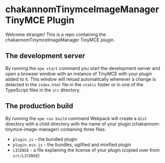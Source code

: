 # chakannomTinymceImageManager TinyMCE Plugin

Welcome stranger! This is a repo containing the chakannomTinymceImageManager TinyMCE plugin.

## The development server

By running the `npm start` command you start the development server and open a browser window with an instance of TinyMCE with your plugin added to it. This window will reload automatically whenever a change is detected in the `index.html` file in the `static` folder or in one of the TypeScript files in the `src` directory.

## The production build

By running the `npm run build` command Webpack will create a `dist` directory with a child directory with the name of your plugin (chakannom-tinymce-image-manager) containing three files:

* `plugin.js` - the bundled plugin
* `plugin.min.js` - the bundles, uglified and minified plugin
* `LICENSE` - a file explaining the license of your plugin (copied over from `src/LICENSE`) 
